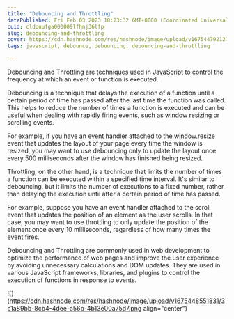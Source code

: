 ```yaml
---
title: "Debouncing and Throttling"
datePublished: Fri Feb 03 2023 18:23:32 GMT+0000 (Coordinated Universal Time)
cuid: cldouufga000009lfhnj36lfp
slug: debouncing-and-throttling
cover: https://cdn.hashnode.com/res/hashnode/image/upload/v1675447921279/ad1bb2ac-12a9-41e8-bb73-e2783ffe8b34.png
tags: javascript, debounce, debouncing, debouncing-and-throttling

---
```


Debouncing and Throttling are techniques used in JavaScript to control the frequency at which an event or function is executed.

Debouncing is a technique that delays the execution of a function until a certain period of time has passed after the last time the function was called. This helps to reduce the number of times a function is executed and can be useful when dealing with rapidly firing events, such as window resizing or scrolling events.

For example, if you have an event handler attached to the window.resize event that updates the layout of your page every time the window is resized, you may want to use debouncing only to update the layout once every 500 milliseconds after the window has finished being resized.

Throttling, on the other hand, is a technique that limits the number of times a function can be executed within a specified time interval. It's similar to debouncing, but it limits the number of executions to a fixed number, rather than delaying the execution until after a certain period of time has passed.

For example, suppose you have an event handler attached to the scroll event that updates the position of an element as the user scrolls. In that case, you may want to use throttling to only update the position of the element once every 10 milliseconds, regardless of how many times the event fires.

Debouncing and Throttling are commonly used in web development to optimize the performance of web pages and improve the user experience by avoiding unnecessary calculations and DOM updates. They are used in various JavaScript frameworks, libraries, and plugins to control the execution of functions in response to events.

![](https://cdn.hashnode.com/res/hashnode/image/upload/v1675448551831/3c1a89bb-8cb4-4dee-a56b-4b13e00a75d7.png align="center")